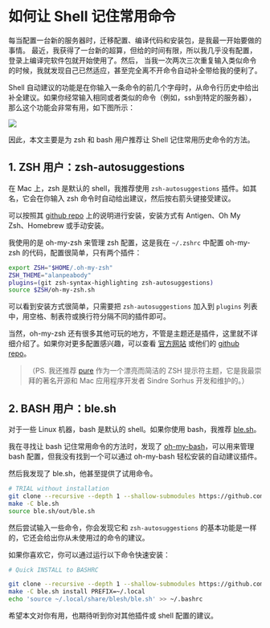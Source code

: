 # 如何让 Shell 记住常用命令

每当配置一台新的服务器时，迁移配置、编译代码和安装包，是我最一开始要做的事情。
最近，我获得了一台新的超算，但给的时间有限，所以我几乎没有配置，登录上编译完软件包就开始使用了。然后，
当我一次两次三次重复输入类似命令的时候，我就发现自己已然适应，甚至完全离不开命令自动补全带给我的便利了。

Shell 自动建议的功能是在你输入一条命令的前几个字母时，从命令行历史中给出补全建议。如果你经常输入相同或者类似的命令（例如，ssh到特定的服务器），那么这个功能会非常有用，如下图所示：

![](../output/pics/zsh.png)

因此，本文主要是为 zsh 和 bash 用户推荐让 Shell 记住常用历史命令的方法。

## 1. ZSH 用户：zsh-autosuggestions

在 Mac 上，zsh 是默认的 shell，我推荐使用 `zsh-autosuggestions` 插件。如其名，它会在你输入 zsh 命令时自动给出建议，然后按右箭头键接受建议。

可以按照其 [github repo]((https://github.com/zsh-users/zsh-autosuggestions/blob/master/INSTALL.md)) 上的说明进行安装，安装方式有 Antigen、Oh My Zsh、Homebrew 或手动安装。

我使用的是 oh-my-zsh 来管理 zsh 配置，这是我在 `~/.zshrc` 中配置 oh-my-zsh 的代码，配置很简单，只有两个插件：

```bash
export ZSH="$HOME/.oh-my-zsh"
ZSH_THEME="alanpeabody"
plugins=(git zsh-syntax-highlighting zsh-autosuggestions)
source $ZSH/oh-my-zsh.sh
```

可以看到安装方式很简单，只需要把 `zsh-autosuggestions` 加入到 `plugins` 列表中，用空格、制表符或换行符分隔不同的插件即可。

当然，oh-my-zsh 还有很多其他可玩的地方，不管是主题还是插件，这里就不详细介绍了。如果你对更多配置感兴趣，可以查看 [官方网站](https://ohmyz.sh/) 或他们的 [github repo](https://github.com/ohmyzsh/ohmyzsh)。

> （PS. 我还推荐 [pure](https://github.com/sindresorhus/pure) 作为一个漂亮而简洁的 ZSH 提示符主题，它是我最崇拜的著名开源和 Mac 应用程序开发者 Sindre Sorhus 开发和维护的。）

## 2. BASH 用户：ble.sh

对于一些 Linux 机器，bash 是默认的 shell。如果你使用 bash，我推荐 [ble.sh](https://github.com/akinomyoga/ble.sh)。

我在寻找让 bash 记住常用命令的方法时，发现了 [oh-my-bash](https://github.com/ohmybash/oh-my-bash)，可以用来管理 bash 配置，但我没有找到一个可以通过 oh-my-bash 轻松安装的自动建议插件。

然后我发现了 ble.sh，他甚至提供了试用命令。

```bash
# TRIAL without installation
git clone --recursive --depth 1 --shallow-submodules https://github.com/akinomyoga/ble.sh.git
make -C ble.sh
source ble.sh/out/ble.sh
```

然后尝试输入一些命令，你会发现它和 `zsh-autosuggestions` 的基本功能是一样的，它还会给出你从未使用过的命令的建议。

如果你喜欢它，你可以通过运行以下命令快速安装：

```bash
# Quick INSTALL to BASHRC

git clone --recursive --depth 1 --shallow-submodules https://github.com/akinomyoga/ble.sh.git
make -C ble.sh install PREFIX=~/.local
echo 'source ~/.local/share/blesh/ble.sh' >> ~/.bashrc
```

希望本文对你有用，也期待听到你对其他插件或 shell 配置的建议。